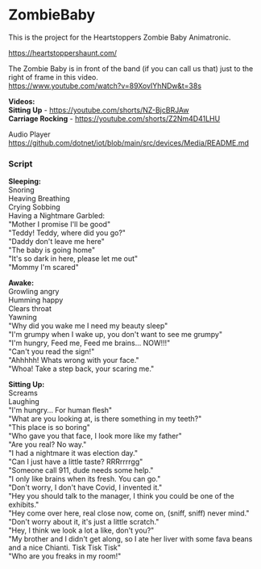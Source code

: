 # ZombieBaby

This is the project for the Heartstoppers Zombie Baby Animatronic.  
  
https://heartstoppershaunt.com/  

The Zombie Baby is in front of the band (if you can call us that) just to the right of frame in this video.   
https://www.youtube.com/watch?v=89XovIYhNDw&t=38s   
   
**Videos:**     
**Sitting Up** - https://youtube.com/shorts/NZ-BjcBRJAw  
**Carriage Rocking** - https://youtube.com/shorts/Z2Nm4D41LHU  

Audio Player   
https://github.com/dotnet/iot/blob/main/src/devices/Media/README.md          
    
### Script   
   
**Sleeping:**    
Snoring  
Heaving Breathing  
Crying Sobbing   
Having a Nightmare Garbled:   
"Mother I promise I'll be good"     
"Teddy! Teddy, where did you go?"   
"Daddy don't leave me here"   
"The baby is going home"    
"It's so dark in here, please let me out"    
"Mommy I'm scared"   
  
**Awake:**   
Growling angry   
Humming happy   
Clears throat    
Yawning    
"Why did you wake me I need my beauty sleep"    
"I'm grumpy when I wake up, you don't want to see me grumpy"   
"I'm hungry, Feed me, Feed me brains... NOW!!!"   
"Can't you read the sign!"   
"Ahhhhh! Whats wrong with your face."   
"Whoa! Take a step back, your scaring me."    
     
**Sitting Up:**   
Screams  
Laughing   
"I'm hungry… For human flesh"    
"What are you looking at, is there something in my teeth?"     
"This place is so boring"      
"Who gave you that face, I look more like my father"      
"Are you real? No way."   
"I had a nightmare it was election day."    
"Can I just have a little taste? RRRrrrrgg"   
"Someone call 911, dude needs some help."     
"I only like brains when its fresh. You can go."    
"Don't worry, I don't have Covid, I invented it."   
"Hey you should talk to the manager, I think you could be one of the exhibits."   
"Hey come over here, real close now, come on, (sniff, sniff) never mind."   
"Don't worry about it, it's just a little scratch."   
"Hey, I think we look a lot a like, don't you?"   
"My brother and I didn't get along, so I ate her liver with some fava beans and a nice Chianti. Tisk Tisk Tisk"  
"Who are you freaks in my room!"  
